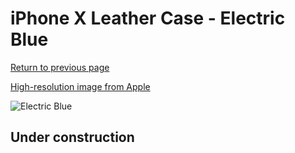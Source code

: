 # iPhone X Leather Case - Electric Blue

[Return to previous page](/iphone_x)

[High-resolution image from Apple](https://store.storeimages.cdn-apple.com/8756/as-images.apple.com/is/MRGG2?wid=4500&hei=4500&fmt=png)

<div style="width: 500px"><img src="/everyphone/MRGG2.png" alt="Electric Blue"></div>

## Under construction

